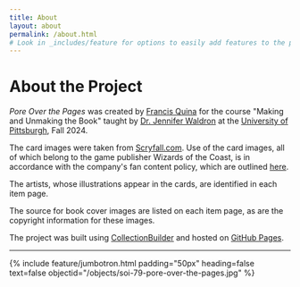 ```yaml
---
title: About
layout: about
permalink: /about.html
# Look in _includes/feature for options to easily add features to the page
---
```

# About the Project

*Pore Over the Pages* was created by [Francis Quina](https://www.english.pitt.edu/people/francis-quina) for the course "Making and Unmaking the Book" taught by [Dr. Jennifer Waldron](https://www.english.pitt.edu/people/jennifer-waldron) at the [University of Pittsburgh](https://www.english.pitt.edu), Fall 2024.

The card images were taken from [Scryfall.com](https://scryfall.com). Use of the card images, all of which belong to the game publisher Wizards of the Coast, is in accordance with the company's fan content policy, which are outlined [here](https://company.wizards.com/en/legal/fancontentpolicy).

The artists, whose illustrations appear in the cards, are identified in each item page.

The source for book cover images are listed on each item page, as are the copyright information for these images.

The project was built using [CollectionBuilder](https://collectionbuilder.github.io) and hosted on [GitHub Pages](https://pages.github.com/).

---
{% include feature/jumbotron.html padding="50px" heading=false text=false objectid="/objects/soi-79-pore-over-the-pages.jpg" %}